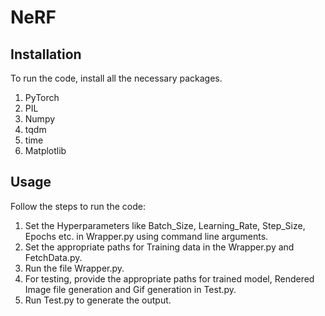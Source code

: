 # NeRF
 

## Installation

To run the code, install all the necessary packages.

1. PyTorch
2. PIL
3. Numpy
4. tqdm
5. time
6. Matplotlib

## Usage

Follow the steps to run the code:

1. Set the Hyperparameters like Batch_Size, Learning_Rate, Step_Size, Epochs etc. in Wrapper.py using command line arguments.
2. Set the appropriate paths for Training data in the Wrapper.py and FetchData.py.
3. Run the file Wrapper.py.
4. For testing, provide the appropriate paths for trained model, Rendered Image file generation and Gif generation in Test.py.
5. Run Test.py to generate the output.


